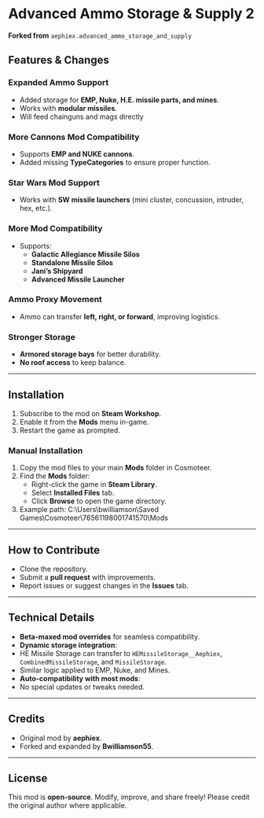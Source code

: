 # Advanced Ammo Storage & Supply 2

**Forked from** `aephiex.advanced_ammo_storage_and_supply`

## Features & Changes

### Expanded Ammo Support
- Added storage for **EMP, Nuke, H.E. missile parts, and mines**.
- Works with **modular missiles**.
- Will feed chainguns and mags directly

### More Cannons Mod Compatibility
- Supports **EMP and NUKE cannons**.
- Added missing **TypeCategories** to ensure proper function.

### Star Wars Mod Support
- Works with **SW missile launchers** (mini cluster, concussion, intruder, hex, etc.).

### More Mod Compatibility
- Supports:
  - **Galactic Allegiance Missile Silos**
  - **Standalone Missile Silos**
  - **Jani’s Shipyard**
  - **Advanced Missile Launcher**

### Ammo Proxy Movement
- Ammo can transfer **left, right, or forward**, improving logistics.

### Stronger Storage
- **Armored storage bays** for better durability.
- **No roof access** to keep balance.

---

## Installation
1. Subscribe to the mod on **Steam Workshop**.
2. Enable it from the **Mods** menu in-game.
3. Restart the game as prompted.

### Manual Installation
1. Copy the mod files to your main **Mods** folder in Cosmoteer.
2. Find the **Mods** folder:
   - Right-click the game in **Steam Library**.
   - Select **Installed Files** tab.
   - Click **Browse** to open the game directory.
3. Example path: C:\Users\bwilliamson\Saved Games\Cosmoteer\76561198001741570\Mods

---

## How to Contribute
- Clone the repository.
- Submit a **pull request** with improvements.
- Report issues or suggest changes in the **Issues** tab.

---

## Technical Details
- **Beta-maxed mod overrides** for seamless compatibility.
- **Dynamic storage integration**:
- HE Missile Storage can transfer to `HEMissileStorage__Aephiex`, `CombinedMissileStorage`, and `MissileStorage`.
- Similar logic applied to EMP, Nuke, and Mines.
- **Auto-compatibility with most mods**:
- No special updates or tweaks needed.

---

## Credits
- Original mod by **aephiex**.
- Forked and expanded by **Bwilliamson55**.

---

## License
This mod is **open-source**. Modify, improve, and share freely! Please credit the original author where applicable.